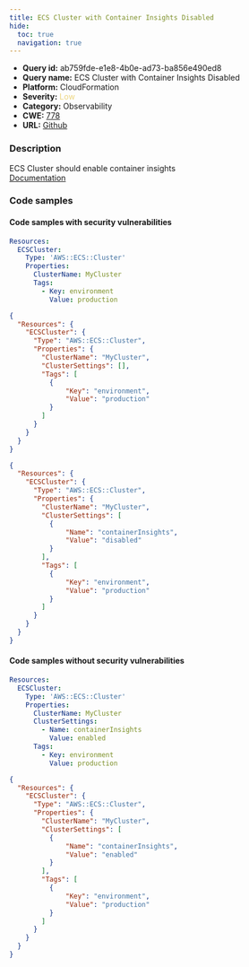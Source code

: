 ```yaml
---
title: ECS Cluster with Container Insights Disabled
hide:
  toc: true
  navigation: true
---
```


<style>
  .highlight .hll {
    background-color: #ff171742;
  }
  .md-content {
    max-width: 1100px;
    margin: 0 auto;
  }
</style>

-   **Query id:** ab759fde-e1e8-4b0e-ad73-ba856e490ed8
-   **Query name:** ECS Cluster with Container Insights Disabled
-   **Platform:** CloudFormation
-   **Severity:** <span style="color:#edd57e">Low</span>
-   **Category:** Observability
-   **CWE:** <a href="https://cwe.mitre.org/data/definitions/778.html" onclick="newWindowOpenerSafe(event, 'https://cwe.mitre.org/data/definitions/778.html')">778</a>
-   **URL:** [Github](https://github.com/Checkmarx/kics/tree/master/assets/queries/cloudFormation/aws/ecs_cluster_container_insights_disabled)

### Description
ECS Cluster should enable container insights<br>
[Documentation](https://docs.aws.amazon.com/AWSCloudFormation/latest/UserGuide/aws-resource-ecs-cluster.html#cfn-ecs-cluster-clustersettings)

### Code samples
#### Code samples with security vulnerabilities
```yaml title="Positive test num. 1 - yaml file" hl_lines="4"
Resources:
  ECSCluster:
    Type: 'AWS::ECS::Cluster'
    Properties:
      ClusterName: MyCluster
      Tags:
        - Key: environment
          Value: production
```
```json title="Positive test num. 2 - json file" hl_lines="7"
{
  "Resources": {
    "ECSCluster": {
      "Type": "AWS::ECS::Cluster",
      "Properties": {
        "ClusterName": "MyCluster",
        "ClusterSettings": [],
        "Tags": [
          {
              "Key": "environment",
              "Value": "production"
          }
        ]
      }
    }
  }
}
```
```json title="Positive test num. 3 - json file" hl_lines="7"
{
  "Resources": {
    "ECSCluster": {
      "Type": "AWS::ECS::Cluster",
      "Properties": {
        "ClusterName": "MyCluster",
        "ClusterSettings": [
          {
              "Name": "containerInsights",
              "Value": "disabled"
          }
        ],
        "Tags": [
          {
              "Key": "environment",
              "Value": "production"
          }
        ]
      }
    }
  }
}
```


#### Code samples without security vulnerabilities
```yaml title="Negative test num. 1 - yaml file"
Resources:
  ECSCluster:
    Type: 'AWS::ECS::Cluster'
    Properties:
      ClusterName: MyCluster
      ClusterSettings:
        - Name: containerInsights
          Value: enabled
      Tags:
        - Key: environment
          Value: production
```
```json title="Negative test num. 2 - json file"
{
  "Resources": {
    "ECSCluster": {
      "Type": "AWS::ECS::Cluster",
      "Properties": {
        "ClusterName": "MyCluster",
        "ClusterSettings": [
          {
              "Name": "containerInsights",
              "Value": "enabled"
          }
        ],
        "Tags": [
          {
              "Key": "environment",
              "Value": "production"
          }
        ]
      }
    }
  }
}
```
